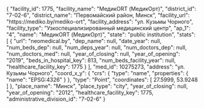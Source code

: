 {
    "facility_id": 1775,
    "facility_name": "МедикORT (МедикОрт)",
    "district_id": "7-02-6",
    "district_name": "Первомайский район, Минск",
    "facility_url": "https:\/\/mediko.by\/mediko-ort",
    "facility_address": "ул. Кузьмы Чорного",
    "facility_type": "Узкоспециализированный медицинский центр",
    "ap_1": "4",
    "name": "МедикORT (МедикОрт)",
    "state": "public institution",
    "stats": [
        {
            "url": "neomedical.by",
            "dep_name": null,
            "date_year": null,
            "num_beds_dep": null,
            "num_deps_year": null,
            "num_doctors_dep": null,
            "num_doctors_med": null,
            "year_of_closing": null,
            "year_of_opening": "2019",
            "beds_in_hospital_key": 813,
            "num_beds_facility_year": null,
            "healthcare_facility_key": 1775
        }
    ],
    "med_id": 10275273,
    "address": "ул. Кузьмы Чорного",
    "coord_x_y": {
        "crs": {
            "type": "name",
            "properties": {
                "name": "EPSG:4326"
            }
        },
        "type": "Point",
        "coordinates": [
            27.5999,
            53.9248
        ]
    },
    "place_name": "Минск",
    "place_type": "city",
    "year_of_closing": null,
    "year_of_opening": "2012",
    "healthcare_facility_key": 1775,
    "administrative_division_id": "7-02-6"
}